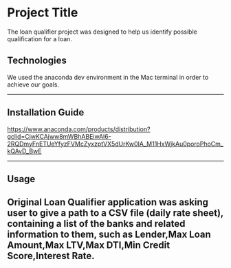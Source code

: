 # Project Title


The loan qualifier project was designed to help us identify possible qualification for a loan.

## Technologies

We used the anaconda dev environment in the Mac terminal in order to achieve our goals.

---

## Installation Guide

https://www.anaconda.com/products/distribution?gclid=CjwKCAjww8mWBhABEiwAl6-2RQDmyFnETUeYfyzFVMcZyxzptVX5dUrKw0IA_M11HxWjkAu0poroPhoCm_kQAvD_BwE

---

## Usage

Original Loan Qualifier application was asking user to give a path to a CSV file (daily rate sheet), containing a list of the banks and related information to them, such as Lender,Max Loan Amount,Max LTV,Max DTI,Min Credit Score,Interest Rate.
---

